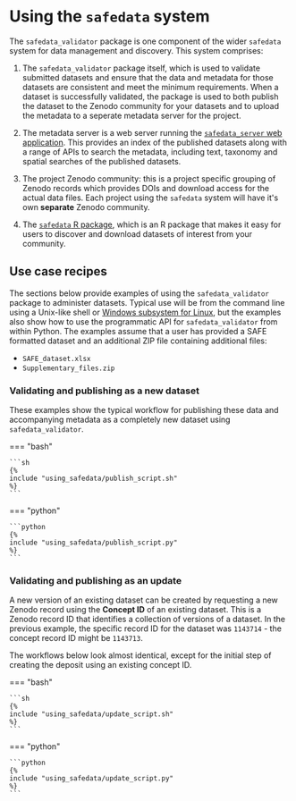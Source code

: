 # Using the `safedata` system

<!-- markdownlint-disable MD046 -->

The `safedata_validator` package is one component of the wider `safedata` system for
data management and discovery. This system comprises:

1. The `safedata_validator` package itself, which is used to validate submitted datasets
   and ensure that the data and metadata for those datasets are consistent and meet the
   minimum requirements. When a dataset is successfully validated, the package is used
   to both publish the dataset to the Zenodo community for your datasets and to upload
   the metadata to a seperate metadata server for the project.

2. The metadata server is a web server running the [`safedata_server` web
   application](https://github.com/ImperialCollegeLondon/safedata_server). This provides
   an index of the published datasets along with a range of APIs to search the metadata,
   including text, taxonomy and spatial searches of the published datasets.

3. The project Zenodo community: this is a project specific grouping of Zenodo records
   which provides DOIs and download access for the actual data files. Each project using
   the `safedata` system will have it's own **separate** Zenodo community.

4. The [`safedata` R
   package](https://cran.r-project.org/web/packages/safedata/index.html), which is an R
   package that makes it easy for users to discover and download datasets of interest
   from your community.

## Use case recipes

The sections below provide examples of using the `safedata_validator` package to
administer datasets. Typical use will be from the command line using a Unix-like shell
or [Windows subsystem for Linux](https://learn.microsoft.com/en-us/windows/wsl/install),
but the examples also show how to use the programmatic API for `safedata_validator` from
within Python. The examples assume that a user has provided a SAFE formatted dataset and
an additional ZIP file containing additional files:

* `SAFE_dataset.xlsx`
* `Supplementary_files.zip`

### Validating and publishing as a new dataset

These examples show the typical workflow for publishing these data and accompanying
metadata as a completely new dataset using `safedata_validator`.

=== "bash"

    ```sh
    {%
    include "using_safedata/publish_script.sh"
    %}
    ```

=== "python"

    ```python
    {%
    include "using_safedata/publish_script.py"
    %}
    ```

### Validating and publishing as an update

A new version of an existing dataset can be created by requesting a new Zenodo record
using the **Concept ID** of an existing dataset. This is a Zenodo record ID that
identifies a collection of versions of a dataset. In the previous example, the specific
record ID for the dataset was `1143714` - the concept record ID might be `1143713`.

The workflows below look almost identical, except for the initial step of creating the
deposit using an existing concept ID.

=== "bash"

    ```sh
    {%
    include "using_safedata/update_script.sh"
    %}
    ```

=== "python"

    ```python
    {%
    include "using_safedata/update_script.py"
    %}
    ```
